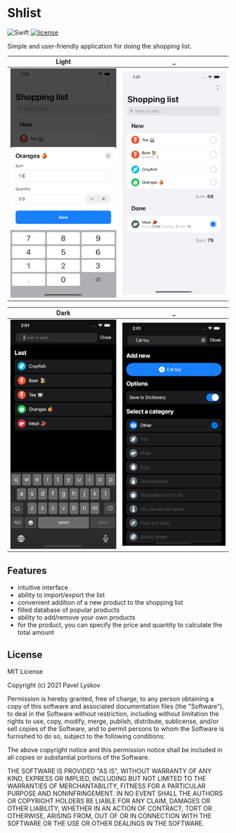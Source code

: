# Shlist

![Swift](https://img.shields.io/badge/swift-5.3-orange.svg?style=for-the-badge)
[![license](https://img.shields.io/github/license/pointspy/shlist?style=for-the-badge)](https://github.com/pointspy/shlist/blob/master/LICENSE)

Simple and user-friendly application for doing the shopping list.

| Light                      | _                          | 
| -------------------------- | -------------------------- |
| ![](/images/image1.png)  | ![](/images/image2.png)  | 

| Dark                      | _                          | 
| -------------------------- | -------------------------- |
| ![](/images/image3.png)  | ![](/images/image4.png)  | 


## Features

- intuitive interface
- ability to import/export the list
- convenient addition of a new product to the shopping list
- filled database of popular products
- ability to add/remove your own products
- for the product, you can specify the price and quantity to calculate the total amount

## License

MIT License

Copyright (c) 2021 Pavel Lyskov

Permission is hereby granted, free of charge, to any person obtaining a copy
of this software and associated documentation files (the "Software"), to deal
in the Software without restriction, including without limitation the rights
to use, copy, modify, merge, publish, distribute, sublicense, and/or sell
copies of the Software, and to permit persons to whom the Software is
furnished to do so, subject to the following conditions:

The above copyright notice and this permission notice shall be included in all
copies or substantial portions of the Software.

THE SOFTWARE IS PROVIDED "AS IS", WITHOUT WARRANTY OF ANY KIND, EXPRESS OR
IMPLIED, INCLUDING BUT NOT LIMITED TO THE WARRANTIES OF MERCHANTABILITY,
FITNESS FOR A PARTICULAR PURPOSE AND NONINFRINGEMENT. IN NO EVENT SHALL THE
AUTHORS OR COPYRIGHT HOLDERS BE LIABLE FOR ANY CLAIM, DAMAGES OR OTHER
LIABILITY, WHETHER IN AN ACTION OF CONTRACT, TORT OR OTHERWISE, ARISING FROM,
OUT OF OR IN CONNECTION WITH THE SOFTWARE OR THE USE OR OTHER DEALINGS IN THE
SOFTWARE.
